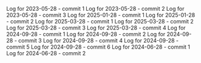 Log for 2023-05-28 - commit 1
Log for 2023-05-28 - commit 2
Log for 2023-05-28 - commit 3
Log for 2025-01-28 - commit 1
Log for 2025-01-28 - commit 2
Log for 2025-03-28 - commit 1
Log for 2025-03-28 - commit 2
Log for 2025-03-28 - commit 3
Log for 2025-03-28 - commit 4
Log for 2024-09-28 - commit 1
Log for 2024-09-28 - commit 2
Log for 2024-09-28 - commit 3
Log for 2024-09-28 - commit 4
Log for 2024-09-28 - commit 5
Log for 2024-09-28 - commit 6
Log for 2024-06-28 - commit 1
Log for 2024-06-28 - commit 2
